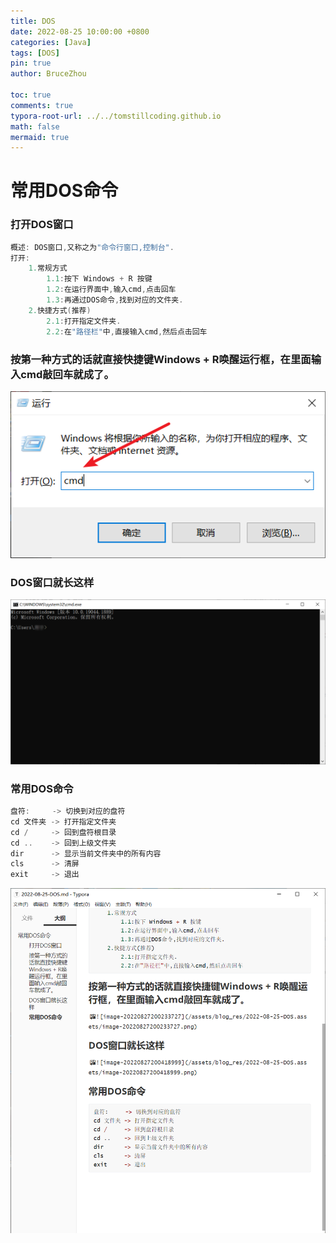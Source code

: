 ```yaml
---
title: DOS
date: 2022-08-25 10:00:00 +0800
categories: [Java]
tags: [DOS]
pin: true
author: BruceZhou

toc: true
comments: true
typora-root-url: ../../tomstillcoding.github.io
math: false
mermaid: true
---
```


# 常用DOS命令

### 打开DOS窗口

~~~java
概述: DOS窗口,又称之为"命令行窗口,控制台".
打开:
	1.常规方式
		1.1:按下 Windows + R 按键
		1.2:在运行界面中,输入cmd,点击回车
		1.3:再通过DOS命令,找到对应的文件夹.
	2.快捷方式(推荐)
		2.1:打开指定文件夹.
		2.2:在"路径栏"中,直接输入cmd,然后点击回车
~~~

### 按第一种方式的话就直接快捷键Windows + R唤醒运行框，在里面输入cmd敲回车就成了。

![image-20220827200233727](/assets/blog_res/2022-08-25-DOS.assets/image-20220827200233727.png)

### DOS窗口就长这样

![image-20220827200418999](/assets/blog_res/2022-08-25-DOS.assets/image-20220827200418999.png)

### 常用DOS命令

~~~java
盘符:     -> 切换到对应的盘符
cd 文件夹 -> 打开指定文件夹
cd /     -> 回到盘符根目录
cd ..    -> 回到上级文件夹
dir      -> 显示当前文件夹中的所有内容
cls      -> 清屏
exit     -> 退出
~~~

![image-20220827204525231](/assets/blog_res/2022-08-25-DOS.assets/image-20220827204525231.png)

